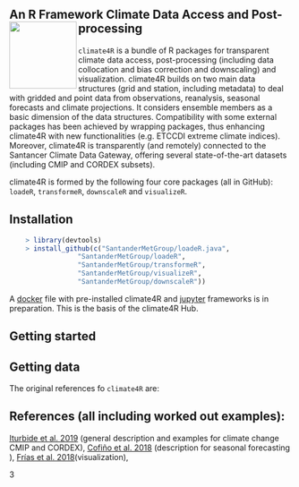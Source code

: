 
## An R Framework Climate Data Access and Post-processing <img src="http://meteo.unican.es/work/climate4r/climate4R_logo.svg" align="left" alt="" width="120" />


`climate4R` is a bundle of R packages for transparent climate data access, post-processing (including data collocation and bias correction and downscaling) and visualization. climate4R builds on two main data structures (grid and station, including metadata) to deal with gridded and point data from observations, reanalysis, seasonal forecasts and climate projections. It considers ensemble members as a basic dimension of the data structures. Compatibility with some external packages has been achieved by wrapping packages, thus enhancing climate4R with new functionalities (e.g. ETCCDI extreme climate indices). Moreover, climate4R is transparently (and remotely) connected to the Santancer Climate Data Gateway, offering several state-of-the-art datasets (including CMIP and CORDEX subsets).

climate4R is formed by the following four core packages (all in GitHub): `loadeR`, `transformeR`, `downscaleR` and `visualizeR`. 

## Installation
``` r
    > library(devtools)
    > install_github(c("SantanderMetGroup/loadeR.java",
                 "SantanderMetGroup/loadeR",
                 "SantanderMetGroup/transformeR",
                 "SantanderMetGroup/visualizeR",
                 "SantanderMetGroup/downscaleR"))
```

A [docker](https://www.docker.com/why-docker) file with pre-installed climate4R and [jupyter](https://jupyter.readthedocs.io/en/latest) frameworks is in preparation. This is the basis of the climate4R Hub.

## Getting started

## Getting data

The original references fo `climate4R` are:

## References (all including worked out examples):
[Iturbide et al. 2019](https://doi.org/10.1016/j.envsoft.2018.09.009) (general description and examples for climate change CMIP and CORDEX), 
[Cofiño et al. 2018](http://doi.org/10.1016/j.cliser.2017.07.001) (description for seasonal forecasting ), [Frías et al. 2018](http://doi.org/10.1016/j.envsoft.2017.09.008)(visualization), 


3
